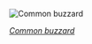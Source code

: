 
![Common buzzard](https://upload.wikimedia.org/wikipedia/commons/thumb/a/af/Steppe_buzzard_%28Buteo_buteo_vulpinus%29.jpg/450px-Steppe_buzzard_%28Buteo_buteo_vulpinus%29.jpg)

*[Common buzzard](https://wikipedia.org/wiki/File:Steppe_buzzard_(Buteo_buteo_vulpinus).jpg)*
